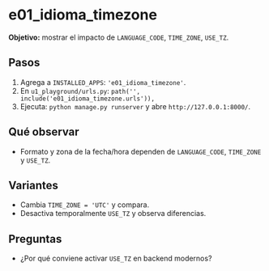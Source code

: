 # e01_idioma_timezone
**Objetivo:** mostrar el impacto de `LANGUAGE_CODE`, `TIME_ZONE`, `USE_TZ`.

## Pasos
1) Agrega a `INSTALLED_APPS`: `'e01_idioma_timezone'`.
2) En `u1_playground/urls.py`: `path('', include('e01_idioma_timezone.urls')),`
3) Ejecuta: `python manage.py runserver` y abre `http://127.0.0.1:8000/`.

## Qué observar
- Formato y zona de la fecha/hora dependen de `LANGUAGE_CODE`, `TIME_ZONE` y `USE_TZ`.

## Variantes
- Cambia `TIME_ZONE = 'UTC'` y compara.
- Desactiva temporalmente `USE_TZ` y observa diferencias.

## Preguntas
- ¿Por qué conviene activar `USE_TZ` en backend modernos?